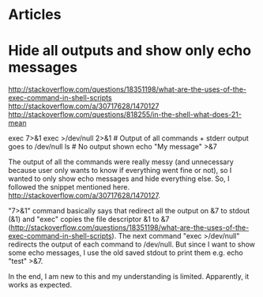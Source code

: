 # Articles

# Hide all outputs and show only echo messages
http://stackoverflow.com/questions/18351198/what-are-the-uses-of-the-exec-command-in-shell-scripts
http://stackoverflow.com/a/30717628/1470127
http://stackoverflow.com/questions/818255/in-the-shell-what-does-21-mean

exec 7>&1
exec >/dev/null 2>&1  # Output of all commands + stderr output goes to /dev/null
ls # No output shown
echo "My message" >&7


The output of all the commands were really messy (and unnecessary because user only wants to know if everything went fine or not), so I wanted to only show echo messages and hide everything else. So, I followed the snippet mentioned here. http://stackoverflow.com/a/30717628/1470127.

"7>&1" command basically says that redirect all the output on &7 to stdout (&1) and "exec" copies the file descriptor &1 to &7 (http://stackoverflow.com/questions/18351198/what-are-the-uses-of-the-exec-command-in-shell-scripts). 
The next command "exec >/dev/null" redirects the output of each command to /dev/null. But since I want to show some echo messages, I use the old saved stdout to print them e.g. echo "test" >&7.

In the end, I am new to this and my understanding is limited. Apparently, it works as expected.
